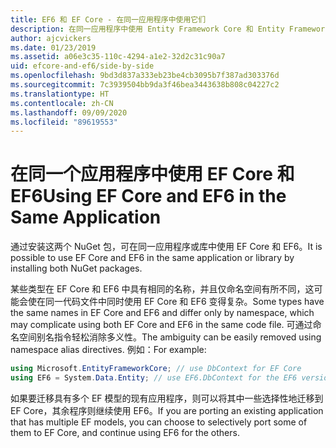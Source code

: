 ```yaml
---
title: EF6 和 EF Core - 在同一应用程序中使用它们
description: 在同一应用程序中使用 Entity Framework Core 和 Entity Framework 6 的指导
author: ajcvickers
ms.date: 01/23/2019
ms.assetid: a06e3c35-110c-4294-a1e2-32d2c31c90a7
uid: efcore-and-ef6/side-by-side
ms.openlocfilehash: 9bd3d837a333eb23be4cb3095b7f387ad303376d
ms.sourcegitcommit: 7c3939504bb9da3f46bea3443638b808c04227c2
ms.translationtype: HT
ms.contentlocale: zh-CN
ms.lasthandoff: 09/09/2020
ms.locfileid: "89619553"
---
```

# <a name="using-ef-core-and-ef6-in-the-same-application"></a><span data-ttu-id="f77db-103">在同一个应用程序中使用 EF Core 和 EF6</span><span class="sxs-lookup"><span data-stu-id="f77db-103">Using EF Core and EF6 in the Same Application</span></span>

<span data-ttu-id="f77db-104">通过安装这两个 NuGet 包，可在同一应用程序或库中使用 EF Core 和 EF6。</span><span class="sxs-lookup"><span data-stu-id="f77db-104">It is possible to use EF Core and EF6 in the same application or library by installing both NuGet packages.</span></span>

<span data-ttu-id="f77db-105">某些类型在 EF Core 和 EF6 中具有相同的名称，并且仅命名空间有所不同，这可能会使在同一代码文件中同时使用 EF Core 和 EF6 变得复杂。</span><span class="sxs-lookup"><span data-stu-id="f77db-105">Some types have the same names in EF Core and EF6 and differ only by namespace, which may complicate using both EF Core and EF6 in the same code file.</span></span> <span data-ttu-id="f77db-106">可通过命名空间别名指令轻松消除多义性。</span><span class="sxs-lookup"><span data-stu-id="f77db-106">The ambiguity can be easily removed using namespace alias directives.</span></span> <span data-ttu-id="f77db-107">例如：</span><span class="sxs-lookup"><span data-stu-id="f77db-107">For example:</span></span>

``` csharp
using Microsoft.EntityFrameworkCore; // use DbContext for EF Core
using EF6 = System.Data.Entity; // use EF6.DbContext for the EF6 version
```

<span data-ttu-id="f77db-108">如果要迁移具有多个 EF 模型的现有应用程序，则可以将其中一些选择性地迁移到 EF Core，其余程序则继续使用 EF6。</span><span class="sxs-lookup"><span data-stu-id="f77db-108">If you are porting an existing application that has multiple EF models, you can choose to selectively port some of them to EF Core, and continue using EF6 for the others.</span></span>
